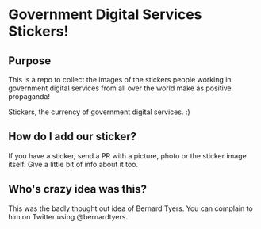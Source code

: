 # Government Digital Services Stickers!

## Purpose
This is a repo to collect the images of the stickers people working in government digital services from all over the world make as positive propaganda! 

Stickers, the currency of government digital services. :)

## How do I add our sticker?
If you have a sticker, send a PR with a picture, photo or the sticker image itself. Give a little bit of info about it too.

## Who's crazy idea was this?
This was the badly thought out idea of Bernard Tyers. You can complain to him on Twitter using @bernardtyers.
